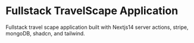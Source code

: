 # Fullstack TravelScape Application

Fullstack travel scape application built with Nextjs14 server actions, stripe, mongoDB, shadcn, and tailwind.
